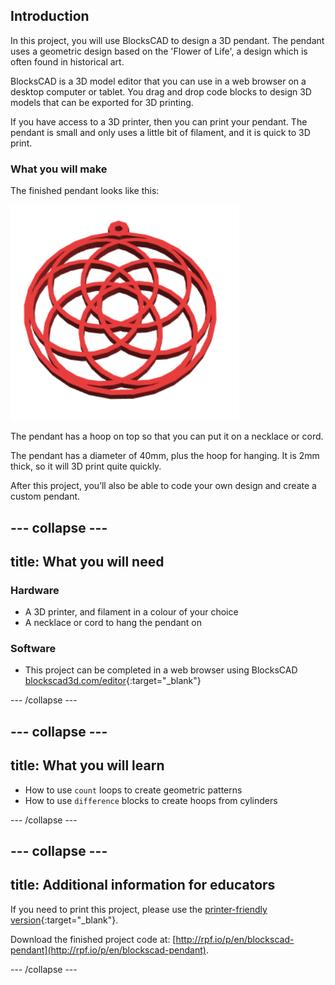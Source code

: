 ## Introduction

In this project, you will use BlocksCAD to design a 3D pendant. The pendant uses a geometric design based on the 'Flower of Life', a design which is often found in historical art.

BlocksCAD is a 3D model editor that you can use in a web browser on a desktop computer or tablet. You drag and drop code blocks to design 3D models that can be exported for 3D printing.

If you have access to a 3D printer, then you can print your pendant. The pendant is small and only uses a little bit of filament, and it is quick to 3D print.

### What you will make

The finished pendant looks like this:

![screenshot](images/pendant-finished.png)

The pendant has a hoop on top so that you can put it on a necklace or cord.

The pendant has a diameter of 40mm, plus the hoop for hanging. It is 2mm thick, so it will 3D print quite quickly.

After this project, you’ll also be able to code your own design and create a custom pendant.

--- collapse ---
---
title: What you will need
---
### Hardware

+ A 3D printer, and filament in a colour of your choice
+ A necklace or cord to hang the pendant on

### Software

+ This project can be completed in a web browser using BlocksCAD [blockscad3d.com/editor](https://www.blockscad3d.com/editor){:target="_blank"}

--- /collapse ---

--- collapse ---
---
title: What you will learn
---

+ How to use `count` loops to create geometric patterns
+ How to use `difference` blocks to create hoops from cylinders

--- /collapse ---

--- collapse ---
---
title: Additional information for educators
---

If you need to print this project, please use the [printer-friendly version](https://projects.raspberrypi.org/en/projects/blockscad-pendant/print){:target="_blank"}.

Download the finished project code at: [http://rpf.io/p/en/blockscad-pendant](http://rpf.io/p/en/blockscad-pendant).

--- /collapse ---
